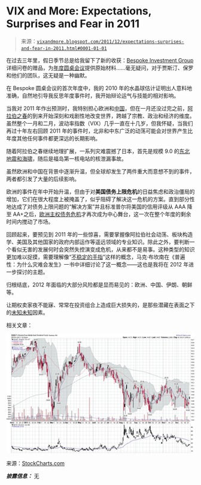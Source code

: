 <!--yml

category: 未分类

date: 2024-05-18 16:44:51

-->

# VIX and More: Expectations, Surprises and Fear in 2011

> 来源：[`vixandmore.blogspot.com/2011/12/expectations-surprises-and-fear-in-2011.html#0001-01-01`](http://vixandmore.blogspot.com/2011/12/expectations-surprises-and-fear-in-2011.html#0001-01-01)

在过去三年里，假日季节总是给我留下了新的收获：[Bespoke Investment Group](http://www.bespokeinvest.com/)详细问卷的赠品，为[年度圆桌会议](http://bespokepremium.com/roundtable/)提供原始材料……毫无疑问，对于贾斯汀、保罗和他们的团队，这无疑是一种幽默。

在 Bespoke 圆桌会议的首次年度中，我的 2010 年的水晶球估计证明出人意料地准确，自然地引导我反思年度事件时，我开始辩论运气与技能的相对影响。

当我对 2011 年作出预测时，我特别担心欧洲和[中国](http://vixandmore.blogspot.com/search/label/China)，但在一月还没过完之前，[阿拉伯之春](http://vixandmore.blogspot.com/search/label/Arab%20Spring)的到来开始深刻和戏剧性地改变世界，跨越了宗教、政治和经济的维度。虽然整个一月和二月，波动率指数（VIX）几乎一直在十几岁，但我怀疑，当我们再过十年左右回顾 2011 年的事件时，北非和中东广泛的动荡可能会对世界产生比年度其他任何事件都更深远的长期影响。

随着阿拉伯之春继续地理扩展，一系列灾难震撼了日本，首先是规模 9.0 的[东北地震和海啸](http://en.wikipedia.org/wiki/2011_T%C5%8Dhoku_earthquake_and_tsunami)，随后是福岛第一核电站的核泄漏事故。

虽然欧洲和中国在背景中逐渐升温，但全球却发生了两件重大而意想不到的事件，两者都引发了大量的后续影响。

欧洲的事件在年中开始升温，但由于对**美国债务上限危机**的日益焦虑和政治僵局的增加，它们在很大程度上被掩盖了，似乎阻碍了解决这一危机的方案。直到部分性地达成了对债务上限问题的“解决方案”并且标准普尔将美国的信用评级从 AAA 降至 AA+之后，[欧洲主权债务危机](http://vixandmore.blogspot.com/search/label/European%20sovereign%20debt%20crisis)才再次成为中心舞台，这一次在整个年度的剩余时间内搅动了市场。

回顾起来，要预见到 2011 年的一些惊喜，需要掌握像阿拉伯社会动荡、板块构造学、美国及其他国家的政府内部运作等遥远领域的专业知识。除此之外，要判断一个看似无害的发展何时会突然失控演变成危机，从来都不是易事。这种类型的知识更加难以捉摸，需要理解像“[不稳定的手指](http://vixandmore.blogspot.com/search/label/fingers%20of%20instability)”这样的概念，马克·布坎南在《普遍性：为什么灾难会发生》一书中详细讨论了这一概念——这也是我将在 2012 年进一步探讨的主题。

归根结底，2012 年面临的大部分风险都是显而易见的：欧洲、中国、伊朗、朝鲜等。

让期权卖家夜不能寐、常常在投资组合上造成巨大损失的，是那些潜藏在表面之下的[未知未知](http://en.wikipedia.org/wiki/There_are_known_knowns)因素。

相关文章：

![](img/193602aca431c60a81af6f8a2d505753.png)

来源：[StockCharts.com](https://www.stockcharts.com/)

***披露信息：*** 无
